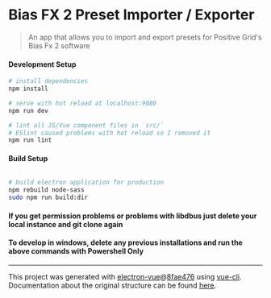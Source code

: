 # Bias FX 2 Preset Importer / Exporter

> An app that allows you to import and export presets for Positive Grid's Bias Fx 2 software


#### Development Setup

``` bash
# install dependencies
npm install

# serve with hot reload at localhost:9080
npm run dev

# lint all JS/Vue component files in `src/`
# ESlint caused problems with hot reload so I removed it
npm run lint

```

#### Build Setup

``` bash

# build electron application for production
npm rebuild node-sass
sudo npm run build:dir

```

#### If you get permission problems or problems with libdbus just delete your local instance and git clone again

#### To develop in windows, delete any previous installations and run the above commands with **Powershell Only**

---

This project was generated with [electron-vue](https://github.com/SimulatedGREG/electron-vue)@[8fae476](https://github.com/SimulatedGREG/electron-vue/tree/8fae4763e9d225d3691b627e83b9e09b56f6c935) using [vue-cli](https://github.com/vuejs/vue-cli). Documentation about the original structure can be found [here](https://simulatedgreg.gitbooks.io/electron-vue/content/index.html).
